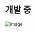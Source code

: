# 개발 중

![image](https://user-images.githubusercontent.com/101509164/230812564-a898c7c7-7652-4f98-a079-ada7fd17a987.png)
